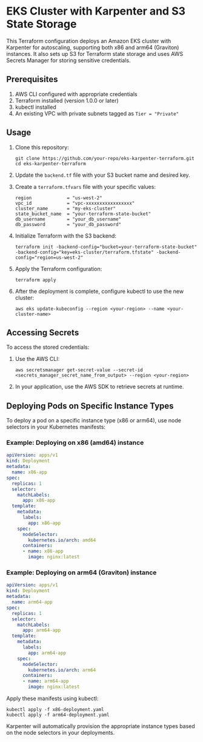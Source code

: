 # EKS Cluster with Karpenter and S3 State Storage

This Terraform configuration deploys an Amazon EKS cluster with Karpenter for autoscaling, supporting both x86 and arm64 (Graviton) instances. It also sets up S3 for Terraform state storage and uses AWS Secrets Manager for storing sensitive credentials.

## Prerequisites

1. AWS CLI configured with appropriate credentials
2. Terraform installed (version 1.0.0 or later)
3. kubectl installed
4. An existing VPC with private subnets tagged as `Tier = "Private"`

## Usage

1. Clone this repository:
   ```
   git clone https://github.com/your-repo/eks-karpenter-terraform.git
   cd eks-karpenter-terraform
   ```

2. Update the `backend.tf` file with your S3 bucket name and desired key.

3. Create a `terraform.tfvars` file with your specific values:
   ```hcl
   region             = "us-west-2"
   vpc_id             = "vpc-xxxxxxxxxxxxxxxxx"
   cluster_name       = "my-eks-cluster"
   state_bucket_name  = "your-terraform-state-bucket"
   db_username        = "your_db_username"
   db_password        = "your_db_password"
   ```

4. Initialize Terraform with the S3 backend:
   ```
   terraform init -backend-config="bucket=your-terraform-state-bucket" -backend-config="key=eks-cluster/terraform.tfstate" -backend-config="region=us-west-2"
   ```

5. Apply the Terraform configuration:
   ```
   terraform apply
   ```

6. After the deployment is complete, configure kubectl to use the new cluster:
   ```
   aws eks update-kubeconfig --region <your-region> --name <your-cluster-name>
   ```

## Accessing Secrets

To access the stored credentials:

1. Use the AWS CLI:
   ```
   aws secretsmanager get-secret-value --secret-id <secrets_manager_secret_name_from_output> --region <your-region>
   ```

2. In your application, use the AWS SDK to retrieve secrets at runtime.

## Deploying Pods on Specific Instance Types

To deploy a pod on a specific instance type (x86 or arm64), use node selectors in your Kubernetes manifests:

### Example: Deploying on x86 (amd64) instance

```yaml
apiVersion: apps/v1
kind: Deployment
metadata:
  name: x86-app
spec:
  replicas: 1
  selector:
    matchLabels:
      app: x86-app
  template:
    metadata:
      labels:
        app: x86-app
    spec:
      nodeSelector:
        kubernetes.io/arch: amd64
      containers:
      - name: x86-app
        image: nginx:latest
```

### Example: Deploying on arm64 (Graviton) instance

```yaml
apiVersion: apps/v1
kind: Deployment
metadata:
  name: arm64-app
spec:
  replicas: 1
  selector:
    matchLabels:
      app: arm64-app
  template:
    metadata:
      labels:
        app: arm64-app
    spec:
      nodeSelector:
        kubernetes.io/arch: arm64
      containers:
      - name: arm64-app
        image: nginx:latest
```

Apply these manifests using kubectl:

```
kubectl apply -f x86-deployment.yaml
kubectl apply -f arm64-deployment.yaml
```

Karpenter will automatically provision the appropriate instance types based on the node selectors in your deployments.

